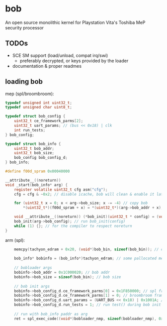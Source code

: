 # bob
An open source monolithic kernel for Playstation Vita's Toshiba MeP security processor

## TODOs
 - SCE SM support (load/unload, compat irq/swi)
   - preferably decrypted, or keys provided by the loader
 - documentation & proper readmes

## loading bob
mep (spl/broombroom):
```C
typedef unsigned int uint32_t;
typedef unsigned char uint8_t;

typedef struct bob_config {
    uint32_t ce_framework_parms[2];
    uint32_t uart_params; // (bus << 0x18) | clk
    int run_tests;
} bob_config;

typedef struct bob_info {
	uint32_t bob_addr;
	uint32_t bob_size;
	bob_config bob_config_d;
} bob_info;

#define f00d_spram 0x00040000

__attribute__((noreturn))
void _start(bob_info* arg) {
	register volatile uint32_t cfg asm("cfg");
	cfg = cfg & ~0x2; // disable icache, bob will clean & enable it later

	for (uint32_t x = 0; x < arg->bob_size; x -= -4) // copy bob
		*(uint32_t*)(f00d_spram + x) = *(uint32_t*)(arg->bob_addr + x);

	void __attribute__((noreturn)) (*bob_init)(uint32_t * config) = (void*)(f00d_spram + 0xb0);
	bob_init(arg->bob_config); // run bob_init(config)
	while (1) {}; // for the compiler to respect noreturn
}
```
arm (spl):
```C
    memcpy(tachyon_edram + 0x20, (void*)bob_bin, sizeof(bob_bin)); // copy bob to some pallocated mem
    
    bob_info* bobinfo = (bob_info*)tachyon_edram; // some pallocated mem for bobloader args
    
    // bobloader args
    bobinfo->bob_addr = 0x1C000020; // bob addr
    bobinfo->bob_size = sizeof(bob_bin); // bob size
    
    // bob init args
    bobinfo->bob_config_d.ce_framework_parms[0] = 0x1F850000; // spl framework/only runs at arm interrupt
    bobinfo->bob_config_d.ce_framework_parms[1] = 0; // broombroom framework/runs in a loop when idle
    bobinfo->bob_config_d.uart_params = (UART_BUS << 0x18) | 0x1001A; // set used uart bus, baud 115200
    bobinfo->bob_config_d.run_tests = 1; // run test() during bob init
    
    // run with bob_info paddr as arg
    ret = spl_exec_code((void*)bobloader_nmp, sizeof(bobloader_nmp), 0x1C000000, 1);
```

